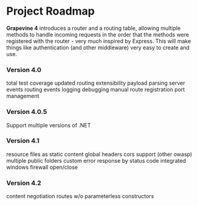 Project Roadmap
=================

**Grapevine 4** introduces a router and a routing table, allowing multiple methods to handle incoming requests in the order that the methods were registered with the router - very much inspired by Express. This will make things like authentication (and other middleware) very easy to create and use.

### Version 4.0 ###
total test coverage
updated routing
extensibility
payload parsing
server events
routing events
logging
debugging
manual route registration
port management

### Version 4.0.5 ###

Support multiple versions of .NET

### Version 4.1 ###

resource files as static content
global headers
cors support (other owasp)
multiple public folders
custom error response by status code
integrated windows firewall open/close

### Version 4.2 ###

content negotiation
routes w/o parameterless constructors
